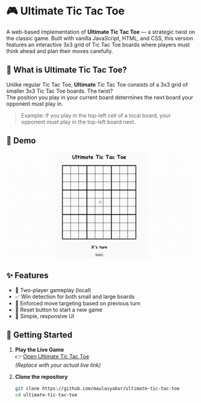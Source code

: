 # 🎮 Ultimate Tic Tac Toe

A web-based implementation of **Ultimate Tic Tac Toe** — a strategic twist on the classic game. Built with vanilla JavaScript, HTML, and CSS, this version features an interactive 3x3 grid of Tic Tac Toe boards where players must think ahead and plan their moves carefully.

## 🧠 What is Ultimate Tic Tac Toe?

Unlike regular Tic Tac Toe, **Ultimate** Tic Tac Toe consists of a 3x3 grid of smaller 3x3 Tic Tac Toe boards. The twist?  
The position you play in your current board determines the next board your opponent must play in.

> Example: If you play in the top-left cell of a local board, your opponent must play in the top-left board next.

## 🎥 Demo

![Ultimate Tic Tac Toe Demo](./demo.gif)

## ✨ Features

- 🔁 Two-player gameplay (local)
- ✅ Win detection for both small and large boards
- 🎯 Enforced move targeting based on previous turn
- 🧼 Reset button to start a new game
- 🎨 Simple, responsive UI

## 🚀 Getting Started

1. **Play the Live Game**  
   👉 [Open Ultimate Tic Tac Toe](https://github.com/maulasyakur/ultimate-tic-tac-toe.git)  
   *(Replace with your actual live link)*

2. **Clone the repository**
   ```bash
   git clone https://github.com/maulasyakur/ultimate-tic-tac-toe
   cd ultimate-tic-tac-toe

